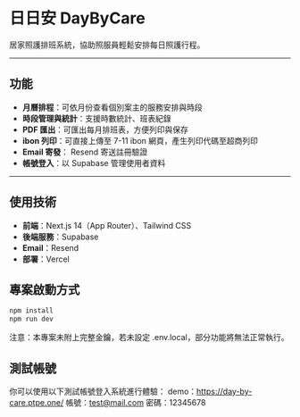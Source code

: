 # 日日安 DayByCare

居家照護排班系統，協助照服員輕鬆安排每日照護行程。

---

## 功能

-  **月曆排程**：可依月份查看個別案主的服務安排與時段
-  **時段管理與統計**：支援時數統計、班表紀錄
-  **PDF 匯出**：可匯出每月排班表，方便列印與保存
-  **ibon 列印**：可直接上傳至 7-11 ibon 網頁，產生列印代碼至超商列印
-  **Email 寄發**： Resend 寄送註冊驗證
-  **帳號登入**：以 Supabase 管理使用者資料

---

## 使用技術

- **前端**：Next.js 14（App Router）、Tailwind CSS
- **後端服務**：Supabase
- **Email**：Resend
- **部署**：Vercel

## 專案啟動方式
```bash
npm install
npm run dev
```

注意：本專案未附上完整金鑰，若未設定 .env.local，部分功能將無法正常執行。

## 測試帳號

你可以使用以下測試帳號登入系統進行體驗：
demo：https://day-by-care.ptpe.one/
帳號：test@mail.com
密碼：12345678

